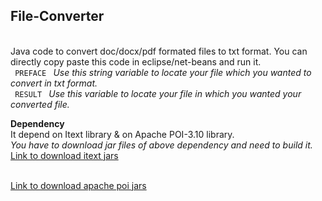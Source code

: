 <h2>File-Converter</h2>
<br>
Java code to convert doc/docx/pdf formated files to txt format. You can directly copy paste this code in eclipse/net-beans and run it.
<br>
  <code> PREFACE </code> <i>Use this string variable to locate your file which you wanted to convert in txt format.</i>
  <br>
  <code> RESULT </code> <i> Use this variable to locate your file in which you wanted your converted file. </i>
  
  <b>Dependency</b>
  <br>
  It depend on Itext library & on Apache POI-3.10 library.
  <br>
  <i>You have to download jar files of above dependency and need to build it.</i>
<br>
<a href="http://sourceforge.net/projects/itext/?source=directory">Link to download itext jars</a>

<br>
<a href="http://www.softpedia.com/get/Programming/Components-Libraries/Apache-POI.shtml">Link to download apache poi jars</a>
